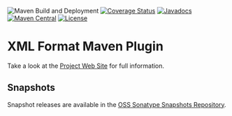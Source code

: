 ![Maven Build and Deployment](https://github.com/acegi/xml-format-maven-plugin/workflows/Maven%20Build%20and%20Deployment/badge.svg)
[![Coverage Status](https://codecov.io/gh/acegi/xml-format-maven-plugin/branch/master/graph/badge.svg)](https://codecov.io/gh/acegi/xml-format-maven-plugin)
[![Javadocs](http://www.javadoc.io/badge/au.com.acegi/xml-format-maven-plugin.svg)](http://www.javadoc.io/doc/au.com.acegi/xml-format-maven-plugin)
[![Maven Central](https://img.shields.io/maven-central/v/au.com.acegi/xml-format-maven-plugin.svg?maxAge=3600)](http://search.maven.org/#search%7Cga%7C1%7Cg%3A%22au.com.acegi%22%20AND%20a%3A%22xml-format-maven-plugin%22)
[![License](https://img.shields.io/hexpm/l/plug.svg?maxAge=2592000)](http://www.apache.org/licenses/LICENSE-2.0.txt)

# XML Format Maven Plugin

Take a look at the [Project Web Site](https://acegi.github.io/xml-format-maven-plugin/)
for full information.

## Snapshots

Snapshot releases are available in the
[OSS Sonatype Snapshots Repository](https://oss.sonatype.org/content/repositories/snapshots/au/com/acegi/xml-format-maven-plugin).
